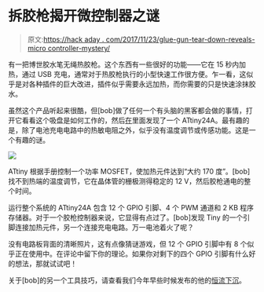 # 拆胶枪揭开微控制器之谜

> 原文:[https://hack aday . com/2017/11/23/glue-gun-tear-down-reveals-micro controller-mystery/](https://hackaday.com/2017/11/23/glue-gun-teardown-reveals-microcontroller-mystery/)

有一把博世胶水笔无绳热胶枪。这个东西有一些很好的功能——它在 15 秒内加热，通过 USB 充电，通常对于热胶枪执行的小型快速工作很方便。乍一看，这似乎是对各种插件的巨大改进，插件似乎需要永远加热，而你需要的只是快速涂抹胶水。

虽然这个产品听起来很酷，但[bob]做了任何一个有头脑的黑客都会做的事情，打开它看看这个吸盘是如何工作的，然后[在](http://www.electrobob.com/bosch-glue-pen-teardown/)里面发现了一个 ATtiny24A。最有趣的是，除了电池充电电路中的热敏电阻之外，似乎没有温度调节或传感功能。这是一个有趣的谜。

![](../Images/2c7c7db9abe0bdcac648bc518b79c338.png)

ATtiny 根据手册控制一个功率 MOSFET，使加热元件达到“大约 170 度”。[bob]找不到热端的温度调节，它在晶体管的栅极测得稳定的 12 V，然后胶枪通电的整个时间。

运行整个系统的 ATtiny24A 包含 12 个 GPIO 引脚、4 个 PWM 通道和 2 KB 程序存储器。对于一个胶枪控制器来说，它显得有点过了。[bob]发现 Tiny 的一个引脚连接加热元件，另一个连接充电电路。万一电池着火了呢？

没有电路板背面的清晰照片，这有点像猜谜游戏，但 12 个 GPIO 引脚中有 8 个似乎正在使用中。在评论中留下你的理论。如果你对剩下的四个 GPIO 引脚有什么好的想法，那就试试吧！

关于[bob]的另一个工具技巧，请查看我们今年早些时候发布的他的[恒流下沉](https://hackaday.com/2017/06/01/current-sink-keeps-the-smoke-in/)。
